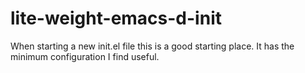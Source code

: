 # lite-weight-emacs-d-init

When starting a new init.el file this is a good starting place.  It has the minimum configuration I find useful.
